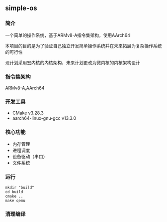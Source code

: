 ## simple-os

### 简介

一个简单的操作系统，基于ARMv8-A指令集架构，使用AArch64

本项目的目的是为了验证自己独立开发简单操作系统并在未来拓展为复杂操作系统的可行性

现计划采用宏内核的内核架构，未来计划更改为微内核的内核架构设计

### 指令集架构

ARMv8-A,AArch64

### 开发工具

- CMake v3.28.3
- aarch64-linux-gnu-gcc v13.3.0

### 核心功能

- 内存管理
- 进程调度
- 设备驱动（串口）
- 文件系统

### 运行

```shell
mkdir "build"
cd build
cmake ..
make qemu
```

### 清理编译